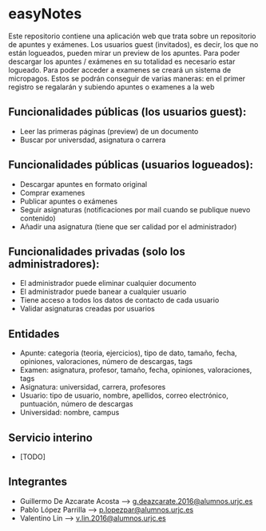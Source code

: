 # easyNotes

 Este repositorio contiene una aplicación web que trata sobre un repositorio de apuntes y exámenes.
 Los usuarios guest (invitados), es decir, los que no están logueados, pueden mirar un preview de los apuntes.
 Para poder descargar los apuntes / exámenes en su totalidad es necesario estar logueado.
 Para poder acceder a examenes se creará un sistema de micropagos. Estos se podrán conseguir de varias maneras:
 en el primer registro se regalarán y subiendo apuntes o examenes a la web
 
## Funcionalidades públicas (los usuarios guest):
* Leer las primeras páginas (preview) de un documento 
* Buscar por universdad, asignatura o carrera

## Funcionalidades públicas (usuarios logueados):
* Descargar apuntes en formato original
* Comprar examenes
* Publicar apuntes o exámenes
* Seguir asignaturas (notificaciones por mail cuando se publique nuevo contenido)
* Añadir una asignatura (tiene que ser calidad por el administrador)

## Funcionalidades privadas (solo los administradores):
* El administrador puede eliminar cualquier documento
* El administrador puede banear a cualquier usuario
* Tiene acceso a todos los datos de contacto de cada usuario
* Validar asignaturas creadas por usuarios

## Entidades
* Apunte: categoria (teoria, ejercicios), tipo de dato, tamaño, fecha, opiniones, valoraciones, número de descargas, tags
* Examen: asignatura, profesor, tamaño, fecha, opiniones, valoraciones, tags
* Asignatura: universidad, carrera, profesores
* Usuario: tipo de usuario, nombre, apellidos, correo electrónico, puntuación, número de descargas
* Universidad: nombre, campus

## Servicio interino
* [TODO]

## Integrantes
* Guillermo De Azcarate Acosta --> g.deazcarate.2016@alumnos.urjc.es
* Pablo López Parrilla --> p.lopezpar@alumnos.urjc.es
* Valentino Lin --> v.lin.2016@alumnos.urjc.es
